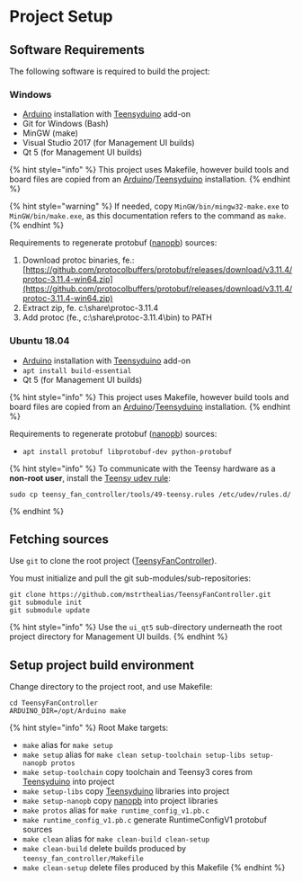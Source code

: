 # Project Setup

## Software Requirements

The following software is required to build the project:

### Windows

* [Arduino](https://www.arduino.cc/en/Main/Software) installation with [Teensyduino](https://www.pjrc.com/teensy/teensyduino.html) add-on
* Git for Windows \(Bash\)
* MinGW \(make\)
* Visual Studio 2017 \(for Management UI builds\)
* Qt 5 \(for Management UI builds\)

{% hint style="info" %}
This project uses Makefile, however build tools and board files are copied from an [Arduino](https://www.arduino.cc/en/Main/Software)/[Teensyduino](https://www.pjrc.com/teensy/teensyduino.html) installation.
{% endhint %}

{% hint style="warning" %}
If needed, copy `MinGW/bin/mingw32-make.exe` to `MinGW/bin/make.exe`, as this documentation refers to the command as `make`.
{% endhint %}

Requirements to regenerate protobuf \([nanopb](https://github.com/nanopb/nanopb)\) sources:

1. Download protoc binaries, fe.: [https://github.com/protocolbuffers/protobuf/releases/download/v3.11.4/protoc-3.11.4-win64.zip](https://github.com/protocolbuffers/protobuf/releases/download/v3.11.4/protoc-3.11.4-win64.zip)
2. Extract zip, fe. c:\share\protoc-3.11.4
3. Add protoc \(fe., c:\share\protoc-3.11.4\bin\) to PATH

### Ubuntu 18.04

* [Arduino](https://www.arduino.cc/en/Main/Software) installation with [Teensyduino](https://www.pjrc.com/teensy/teensyduino.html) add-on
* `apt install build-essential`
* Qt 5 \(for Management UI builds\)

{% hint style="info" %}
This project uses Makefile, however build tools and board files are copied from an [Arduino](https://www.arduino.cc/en/Main/Software)/[Teensyduino](https://www.pjrc.com/teensy/teensyduino.html) installation.
{% endhint %}

Requirements to regenerate protobuf \([nanopb](https://github.com/nanopb/nanopb)\) sources:

* `apt install protobuf libprotobuf-dev python-protobuf`

{% hint style="info" %}
To communicate with the Teensy hardware as a **non-root user**, install the [Teensy udev rule][1]:
```shell script
sudo cp teensy_fan_controller/tools/49-teensy.rules /etc/udev/rules.d/
```
{% endhint %}

[1]: https://www.pjrc.com/teensy/49-teensy.rules


## Fetching sources

Use `git` to clone the root project \([TeensyFanController](https://github.com/mstrthealias/TeensyFanController)\).

You must initialize and pull the git sub-modules/sub-repositories:

```text
git clone https://github.com/mstrthealias/TeensyFanController.git
git submodule init
git submodule update
```

{% hint style="info" %}
Use the `ui_qt5` sub-directory underneath the root project directory for Management UI builds.
{% endhint %}

## Setup project build environment

Change directory to the project root, and use Makefile:

```text
cd TeensyFanController
ARDUINO_DIR=/opt/Arduino make
```

{% hint style="info" %}
Root Make targets:

* `make` alias for `make setup`
* `make setup` alias for `make clean setup-toolchain setup-libs setup-nanopb protos`
* `make setup-toolchain` copy toolchain and Teensy3 cores from [Teensyduino](https://www.pjrc.com/teensy/teensyduino.html) into project
* `make setup-libs` copy [Teensyduino](https://www.pjrc.com/teensy/teensyduino.html) libraries into project
* `make setup-nanopb` copy [nanopb](https://github.com/nanopb/nanopb) into project libraries
* `make protos` alias for `make runtime_config_v1.pb.c`
* `make runtime_config_v1.pb.c` generate RuntimeConfigV1 protobuf sources
* `make clean` alias for `make clean-build clean-setup`
* `make clean-build` delete builds produced by `teensy_fan_controller/Makefile`
* `make clean-setup` delete files produced by this Makefile
{% endhint %}

